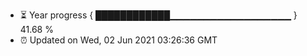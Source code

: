 - ⏳ Year progress { ████████████▁▁▁▁▁▁▁▁▁▁▁▁▁▁▁▁▁▁ } 41.68 %
- ⏰ Updated on Wed, 02 Jun 2021 03:26:36 GMT


